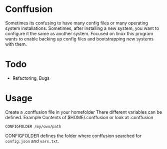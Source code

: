 # Conffusion
Sometimes its confusing to have many config files or many operating system installations. Sometimes, after installing a new system, you
want to configure it the same as another system. Focused on linux this program wants to enable backing up config files
and bootstrapping new systems with them. 

# Todo
* Refactoring, Bugs
# Usage
Create a .conffusion file in your homefolder
There different variables can be defined.
Example Contents of $HOME/.conffusion or look at .conffusion
```
CONFIGFOLDER /my/own/path
```

CONFIGFOLDER defines the folder where conffusion searched for `config.json` and `vars.txt`.